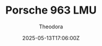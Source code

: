 ---
title: "Porsche 963 LMU"
meta_title: ""
description: "Porsche 963 LMU - (porsch_963_lmu) 2022 by FSR for Assetto Corsa"
date: 2025-05-13T17:06:00Z
thumb: d1FlBAP
mainimage: P9Tqeet
cargallery: ["O8TQUOj", "OzU7bWs", "VRIOmLT"]
categories: ["Car"]
author: "Theodora"
tags: ["Porsche", "LMDh", "Hypercar", "Multimatic", "Le Mans Prototype", "WEC", "R2R", "2022", "FSR", "Germany"]
draft: false
link: https://ouo.io/1uIHCCS
zipsize: 63 MB
manu: Porsche
chassisby: Multimatic
logo2: porsche-motorsport
country: Germany
year: 2022
class: LMDh
championship: WEC
drivetrain: RWD
engine: 4.6L V8 Turbo
gb: 7-speed
power: "799 bhp"
torque: "720"
mass: 1025"
speed: "320+"
accel: "- seconds"
creator: FSR
version: "1.0"
csp: 0.2.4
carname: "Porsche 963"
folder: "porsch_963_lmu"
livery: "Included"
r2r: 1
host: Mods
---